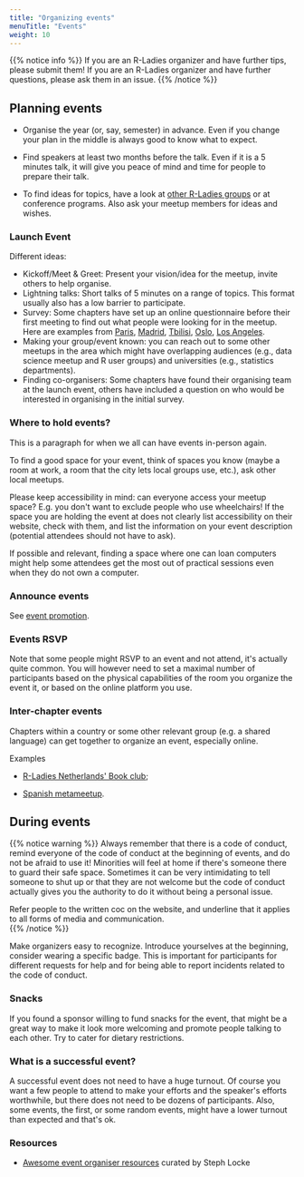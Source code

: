 ```yaml
---
title: "Organizing events"
menuTitle: "Events"
weight: 10
---
```


{{% notice info %}}
If you are an R-Ladies organizer and have further tips, please submit them!
If you are an R-Ladies organizer and have further questions, please ask them in an issue.
{{% /notice %}}

## Planning events

*  Organise the year (or, say, semester) in advance. Even if you change your plan in the middle is always good to know what to expect.

* Find speakers at least two months before the talk. Even if it is a 5 minutes talk, it will give you peace of mind and time for people to prepare their talk.

* To find ideas for topics, have a look at [other R-Ladies groups](https://www.meetup.com/pro/rladies/) or at conference programs. Also ask your meetup members for ideas and wishes.

### Launch Event

Different ideas:

* Kickoff/Meet & Greet: Present your vision/idea for the meetup, invite others to help
  organise.
* Lightning talks: Short talks of 5 minutes on a range of topics. This format usually
  also has a low barrier to participate.
* Survey: Some chapters have set up an online questionnaire before their first meeting to
  find out what people were looking for in the meetup. Here are examples from
  [Paris](https://docs.google.com/forms/d/e/1FAIpQLSfPHTc1CuMHFmisaR53kM0G5iReXZfZH6CcKV6wsX0Gww5m3Q/viewform?c=0&w=1), [Madrid](https://chucheria.typeform.com/to/dGf4OR), [Tbilisi](https://docs.google.com/forms/d/e/1FAIpQLSedln6IeqdQXFRAm7PI0CxvRZXmFY74iG_wyLc-cuBy8pxnPw/viewform), [Oslo](https://docs.google.com/forms/d/e/1FAIpQLSePbvOiSGDPK8z7Eo0beK7P1BCrip7xUZzo_mcUidoi4lFMgQ/viewform), [Los Angeles](https://docs.google.com/forms/d/e/1FAIpQLSfEePUCFgkiRWa2nL1ECBntndw4Z2U7hvIVb3ao2IsriWFkag/viewform).
* Making your group/event known: you can reach out to some other meetups in the area which
  might have overlapping audiences (e.g., data science meetup and R user groups) and
  universities (e.g., statistics departments).
* Finding co-organisers: Some chapters have found their organising team at the launch
  event, others have included a question on who would be interested in organising in the
  initial survey.
  
### Where to hold events?

This is a paragraph for when we all can have events in-person again.

To find a good space for your event, think of spaces you know (maybe a room at work, a room that the city lets local groups use, etc.), ask other local meetups.

Please keep accessibility in mind: can everyone access your meetup space? E.g. you don't want to exclude people who use wheelchairs! If the space you are holding the event at does not clearly list accessibility on their website, check with them, and list the information on your event description (potential attendees should not have to ask).

If possible and relevant, finding a space where one can loan computers might help some attendees get the most out of practical sessions even when they do not own a computer.

### Announce events

See [event promotion](/organization/events/promotion/).
  
### Events RSVP

Note that some people might RSVP to an event and not attend, it's actually quite common.
You will however need to set a maximal number of participants based on the physical capabilities of the room you organize the event it, or based on the online platform you use.

### Inter-chapter events

Chapters within a country or some other relevant group (e.g. a shared language) can get together to organize an event, especially online.

Examples

* [R-Ladies Netherlands' Book club](https://github.com/rladiesnl/book_club);

* [Spanish metameetup](https://blog.rladies.org/post/spanishmetameetup/).

## During events

{{% notice warning %}}
Always remember that there is a code of conduct, remind everyone of the code of conduct at the beginning of events, and do not be afraid to use it! Minorities will feel at home if there's someone there to guard their safe space. Sometimes it can be very intimidating to tell someone to shut up or that they are not welcome but the code of conduct actually gives you the authority to do it without being a personal issue.

Refer people to the written coc on the website, and underline that it applies to all forms of media and communication.  
{{% /notice %}}

Make organizers easy to recognize.
Introduce yourselves at the beginning, consider wearing a specific badge.
This is important for participants for different requests for help and for being able to report incidents related to the code of conduct.

### Snacks

If you found a sponsor willing to fund snacks for the event, that might be a great way to make it look more welcoming and promote people talking to each other.
Try to cater for dietary restrictions.

### What is a successful event?

A successful event does not need to have a huge turnout. 
Of course you want a few people to attend to make your efforts and the speaker's efforts worthwhile, but there does not need to be dozens of participants.
Also, some events, the first, or some random events, might have a lower turnout than expected and that's ok.

### Resources

* [Awesome event organiser resources](https://github.com/stephlocke/awesome-organiser-resources) curated by Steph Locke